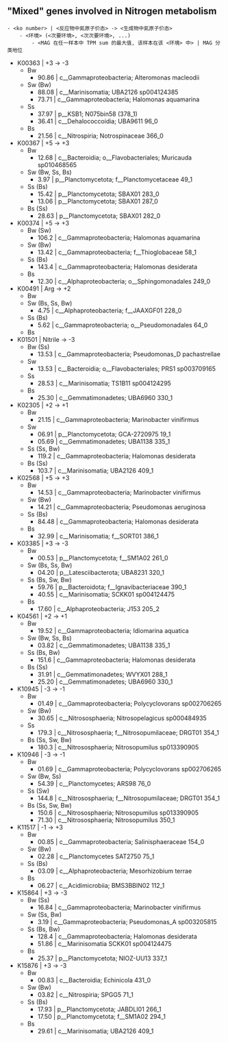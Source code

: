 ## "Mixed" genes involved in Nitrogen metabolism

```
- <ko number> | <反应物中氮原子价态> -> <生成物中氮原子价态>
    - <环境> (<次要环境>, <次次要环境>, ...)
        - <MAG 在任一样本中 TPM sum 的最大值, 该样本在该 <环境> 中> | MAG 分类地位
```

- K00363 | +3 -> -3
    - Bw
        - 90.86 | c__Gammaproteobacteria; Alteromonas macleodii
    - Sw (Bw)
        - 88.08 | c__Marinisomatia; UBA2126 sp004124385
        - 73.71 | c__Gammaproteobacteria; Halomonas aquamarina
    - Ss
        - 37.97 | p__KSB1; N075bin58 (378_1)
        - 36.41 | c__Dehalococcoidia; UBA9611 96_0
    - Bs
        - 21.56 | c__Nitrospiria; Notrospinaceae 366_0
- K00367 | +5 -> +3
    - Bw
        - 12.68 | c__Bacteroidia; o__Flavobacteriales; Muricauda sp010468565
    - Sw (Bw, Ss, Bs)
        -  3.97 | p__Planctomycetota; f__Planctomycetaceae 49_1
    - Ss (Bs)
        - 15.42 | p__Planctomycetota; SBAX01 283_0
        - 13.06 | p__Planctomycetota; SBAX01 287_0
    - Bs (Ss)
        - 28.63 | p__Planctomycetota; SBAX01 282_0
- K00374 | +5 -> +3
    - Bw (Sw)
        - 106.2 | c__Gammaproteobacteria; Halomonas aquamarina
    - Sw (Bw)
        - 13.42 | c__Gammaproteobacteria; f__Thioglobaceae 58_1
    - Ss (Bs)
        - 143.4 | c__Gammaproteobacteria; Halomonas desiderata
    - Bs
        - 12.30 | c__Alphaproteobacteria; o__Sphingomonadales 249_0
- K00491 | Arg -> +2
    - Bw
    - Sw (Bs, Ss, Bw)
        - 4.75  | c__Alphaproteobacteria; f__JAAXGF01 228_0
    - Ss (Bs)
        - 5.62  | c__Gammaproteobacteria; o__Pseudomonadales 64_0
    - Bs
- K01501 | Nitrile -> -3
    - Bw (Ss)
        - 13.53 | c__Gammaproteobacteria; Pseudomonas_D pachastrellae
    - Sw
        - 13.53 | c__Bacteroidia; o__Flavobacteriales; PRS1 sp003709165
    - Ss
        - 28.53 | c__Marinisomatia; TS1B11 sp004124295
    - Bs
        - 25.30 | c__Gemmatimonadetes; UBA6960 330_1
- K02305 | +2 -> +1
    - Bw
        - 21.15 | c__Gammaproteobacteria; Marinobacter vinifirmus
    - Sw
        - 06.91 | p__Planctomycetota; GCA-2720975 19_1
        - 05.69 | c__Gemmatimonadetes; UBA1138 335_1
    - Ss (Ss, Bw)
        - 119.2 | c__Gammaproteobacteria; Halomonas desiderata
    - Bs (Ss)
        - 103.7 | c__Marinisomatia; UBA2126 409_1
- K02568 | +5 -> +3
    - Bw
        - 14.53 | c__Gammaproteobacteria; Marinobacter vinifirmus
    - Sw (Bw)
        - 14.21 | c__Gammaproteobacteria; Pseudomonas aeruginosa
    - Ss (Bs)
        - 84.48 | c__Gammaproteobacteria; Halomonas desiderata
    - Bs
        - 32.99 | c__Marinisomatia; f__SORT01 386_1
- K03385 | +3 -> -3
    - Bw
        - 00.53 | p__Planctomycetota; f__SM1A02 261_0
    - Sw (Bs, Ss, Bw)
        - 04.20 | p__Latesciibacterota; UBA8231 320_1
    - Ss (Bs, Sw, Bw)
        - 59.76 | p__Bacteroidota; f__Ignavibacteriaceae 390_1
        - 40.55 | c__Marinisomatia; SCKK01 sp004124475
    - Bs
        - 17.60 | c__Alphaproteobacteria; J153 205_2
- K04561 | +2 -> +1
    - Bw
        - 19.52 | c__Gammaproteobacteria; Idiomarina aquatica
    - Sw (Bw, Ss, Bs)
        - 03.82 | c__Gemmatimonadetes; UBA1138 335_1
    - Ss (Bs, Bw)
        - 151.6 | c__Gammaproteobacteria; Halomonas desiderata
    - Bs (Ss)
        - 31.91 | c__Gemmatimonadetes; WVYX01 288_1
        - 25.20 | c__Gemmatimonadetes; UBA6960 330_1
- K10945 | -3 -> -1
    - Bw
        - 01.49 | c__Gammaproteobacteria; Polycyclovorans sp002706265
    - Sw (Bw)
        - 30.65 | c__Nitrososphaeria; Nitrosopelagicus sp000484935
    - Ss
        - 179.3 | c__Nitrososphaeria; f__Nitrosopumilaceae; DRGT01 354_1
    - Bs (Ss, Sw, Bw)
        - 180.3 | c__Nitrososphaeria; Nitrosopumilus sp013390905
- K10946 | -3 -> -1
    - Bw
        - 01.69 | c__Gammaproteobacteria; Polycyclovorans sp002706265
    - Sw (Bw, Ss)
        - 54.39 | c__Planctomycetes; ARS98 76_0
    - Ss (Sw)
        - 144.8 | c__Nitrososphaeria; f__Nitrosopumilaceae; DRGT01 354_1
    - Bs (Ss, Sw, Bw)
        - 150.6 | c__Nitrososphaeria; Nitrosopumilus sp013390905
        - 71.30 | c__Nitrososphaeria; Nitrosopumilus 350_1
- K11517 | -1 -> +3
    - Bw
        - 00.85 | c__Gammaproteobacteria; Salinisphaeraceae 154_0
    - Sw (Bw)
        - 02.28 | c__Planctomycetes SAT2750 75_1
    - Ss (Bs)
        - 03.09 | c__Alphaproteobacteria; Mesorhizobium terrae
    - Bs
        - 06.27 | c__Acidimicrobiia; BMS3BBIN02 112_1
- K15864 | +3 -> -3
    - Bw (Ss)
        - 16.84 | c__Gammaproteobacteria; Marinobacter vinifirmus
    - Sw (Ss, Bw)
        - 3.19 | c__Gammaproteobacteria; Pseudomonas_A sp003205815
    - Ss (Bs, Bw)
        - 128.4 | c__Gammaproteobacteria; Halomonas desiderata
        - 51.86 | c__Marinisomatia SCKK01 sp004124475
    - Bs
        - 25.37 | p__Planctomycetota; NIOZ-UU13 337_1
- K15876 | +3 -> -3
    - Bw
        - 00.83 | c__Bacteroidia; Echinicola 431_0
    - Sw (Bw)
        - 03.82 | c__Nitrospiria; SPGG5 71_1
    - Ss (Bs)
        - 17.93 | p__Planctomycetota; JABDLI01 266_1
        - 17.50 | p__Planctomycetota; f__SM1A02 294_1
    - Bs
        - 29.61 | c__Marinisomatia; UBA2126 409_1
